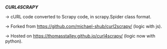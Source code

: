 _**CURL4SCRAPY**_

&rarr; cURL code converted to Scrapy code, in scrapy.Spider class format.

&rarr; Forked from https://github.com/michael-shub/curl2scrapy/ (logic with js).

&rarr; Hosted on https://thomasstalley.github.io/curl4scrapy/ (logic now with python).
